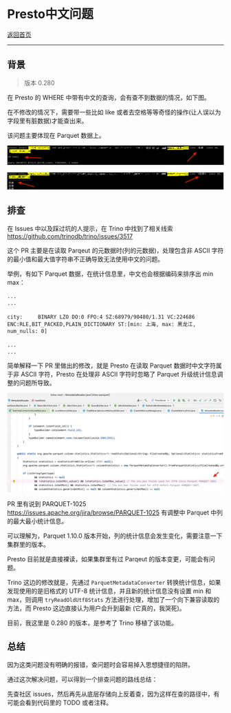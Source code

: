 # Presto中文问题

[返回首页](../README.md)

---

## 背景

> 版本 0.280

在 Presto 的 WHERE 中带有中文的查询，会有查不到数据的情况，如下图。

在不修改的情况下，需要带一些比如 like 或者去空格等等奇怪的操作(让人误以为字段里有脏数据)才能查出来。

该问题主要体现在 Parquet 数据上。

![](vx_images/291885947698598.png)

![](vx_images/363187092916256.png)

## 排查

在 Issues 中以及踩过坑的人提示，在 Trino 中找到了相关线索 https://github.com/trinodb/trino/issues/3517

这个 PR 主要是在读取 Parqeut 的元数据时(列的元数据)，处理包含非 ASCII 字符的最小值和最大值字符串不正确导致无法使用中文的问题。

举例，有如下 Parquet 数据，在统计信息里，中文也会根据编码来排序出 min max：

```
...
...

city:     BINARY LZO DO:0 FPO:4 SZ:68979/90480/1.31 VC:224686 ENC:RLE,BIT_PACKED,PLAIN_DICTIONARY ST:[min: 上海, max: 黑龙江, num_nulls: 0]

...
...
```

简单解释一下 PR 里做出的修改，就是 Presto 在读取 Parquet 数据时中文字符属于非 ASCII 字符，Presto 在处理非 ASCII 字符时忽略了 Parquet 升级统计信息调整的问题所导致。

![](vx_images/561675572246622.png)

PR 里有说到 PARQUET-1025 https://issues.apache.org/jira/browse/PARQUET-1025 有调整中 Parquet 中列的最大最小统计信息。

可以理解为，Parquet 1.10.0 版本开始，列的统计信息会发生变化，需要注意一下集群里的版本。

Presto 目前就是直接裸读，如果集群里有过 Parqeut 的版本变更，可能会有问题。

Trino 这边的修改就是，先通过 `ParquetMetadataConverter` 转换统计信息，如果发现使用的是旧格式的 UTF-8 统计信息，并且新的统计信息没有设置 min 和 max，则调用 `tryReadOldUtf8Stats` 方法进行处理，增加了一个向下兼容读取的方法，而 Presto 这边直接认为用户会升到最新 (它真的，我哭死)。

目前，我这里是 0.280 的版本，是参考了 Trino 移植了该功能。

## 总结

因为这类问题没有明确的报错，查问题时会容易掉入思想捷径的陷阱。

通过这次解决问题，可以得到一个排查问题的路线总结：

先查社区 issues，然后再先从底层存储向上反着查，因为这样在查的路径中，有可能会看到代码里的 TODO 或者注释。


